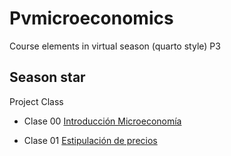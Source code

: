 # Pvmicroeconomics
Course elements in virtual season (quarto style) P3

## Season star

Project Class

- Clase 00 [Introducción Microeconomía](https://keynes37.github.io/Pvmicroeconomics/Seas00.html)

- Clase 01 [Estipulación de precios](https://keynes37.github.io/Pvmicroeconomics/Seas01.html)
